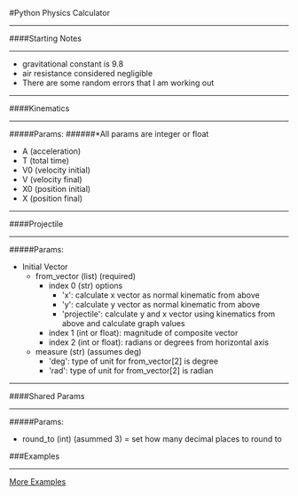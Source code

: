 #Python Physics Calculator
***
####Starting Notes
***
* gravitational constant is 9.8
* air resistance considered negligible
* There are some random errors that I am working out
***
####Kinematics
***
#####Params:
######*All params are integer or float
* A (acceleration)
* T (total time)
* V0 (velocity initial)
* V (velocity final)
* X0 (position initial)
* X (position final)
***
####Projectile
***
#####Params:
* Initial Vector
    * from_vector (list) (required)
        * index 0 (str) options
            * 'x': calculate x vector as normal kinematic from above
            * 'y': calculate y vector as normal kinematic from above
            * 'projectile': calculate y and x vector using kinematics from above and calculate graph values
        * index 1 (int or float): magnitude of composite vector
        * index 2 (int or float): radians or degrees from horizontal axis
    * measure (str) (assumes deg)
        * 'deg': type of unit for from_vector[2] is degree
        * 'rad': type of unit for from_vector[2] is radian
        
***
####Shared Params
***
#####Params:
* round_to (int) (asummed 3) = set how many decimal places to round to

###Examples
***
[More Examples](https://github.com/CyanBrown/PhysicsCalculator/blob/master/example.py)
